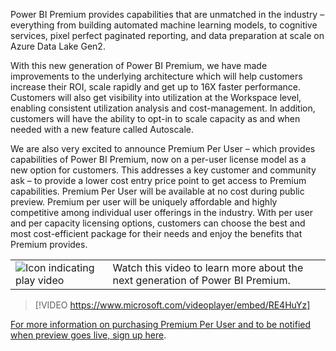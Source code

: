 Power BI Premium provides capabilities that are unmatched in the industry – everything from building automated machine learning models, to cognitive services, pixel perfect paginated reporting, and data preparation at scale on Azure Data Lake Gen2.

With this new generation of Power BI Premium, we have made improvements to the underlying architecture which will help customers increase their ROI, scale rapidly and get up to 16X faster performance. Customers will also get visibility into utilization at the Workspace level, enabling consistent utilization analysis and cost-management.  In addition, customers will have the ability to opt-in to scale capacity as and when needed with a new feature called Autoscale.

We are also very excited to announce Premium Per User – which provides capabilities of Power BI Premium, now on a per-user license model as a new option for customers. This addresses a key customer and community ask – to provide a lower cost entry price point to get access to Premium capabilities. Premium Per User will be available at no cost during public preview. Premium per user will be uniquely affordable and highly competitive among individual user offerings in the industry. With per user and per capacity licensing options, customers can choose the best and most cost-efficient package for their needs and enjoy the benefits that Premium provides.

|||
| :--- | :--- |
| ![Icon indicating play video](../media/video_icon.png)| Watch this video to learn more about the next generation of Power BI Premium.|

>[!VIDEO https://www.microsoft.com/videoplayer/embed/RE4HuYz]

[For more information on purchasing Premium Per User and to be notified when preview goes live, sign up here](https://info.microsoft.com/ww-landing-power-bi-premium-per-user.html?LCID=EN-US).

